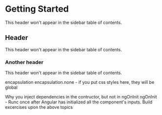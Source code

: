 # Getting Started
This header won't appear in the sidebar table of contents.

## Header 
This header won't appear in the sidebar table of contents.

### Another header 
This header won't appear in the sidebar table of contents.

encapsulation 
encapsulation.none - if you put css styles here, they will be global

Why you inject dependencies in the contructor, but not in ngOnInit
ngOnInit - Runc once after Angular has initialized all the component's inputs.
Build excercises upon the above topics